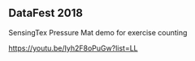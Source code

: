 ## DataFest 2018

SensingTex Pressure Mat demo for exercise counting 

https://youtu.be/Iyh2F8oPuGw?list=LL

